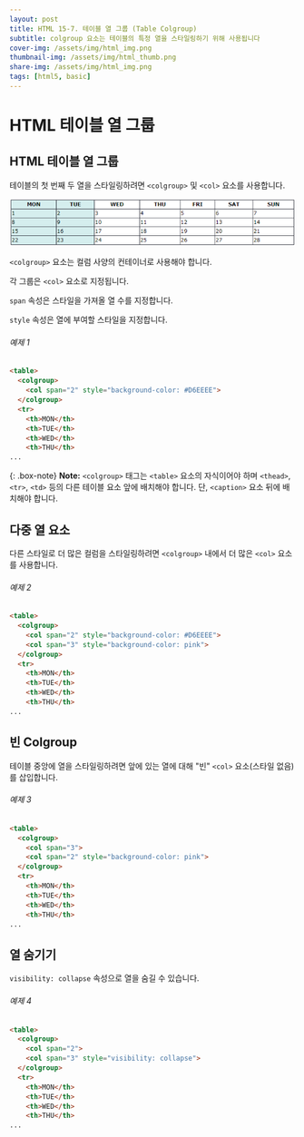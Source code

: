 ```yaml
---
layout: post
title: HTML 15-7. 테이블 열 그룹 (Table Colgroup)
subtitle: colgroup 요소는 테이블의 특정 열을 스타일링하기 위해 사용됩니다
cover-img: /assets/img/html_img.png
thumbnail-img: /assets/img/html_thumb.png
share-img: /assets/img/html_img.png
tags: [html5, basic]
---
```


# HTML 테이블 열 그룹

## HTML 테이블 열 그룹

테이블의 첫 번째 두 열을 스타일링하려면 ```<colgroup>``` 및 ```<col>``` 요소를 사용합니다.

![html_table_colgroup_01](https://github.com/devJiraynor/devJiraynor.github.io/blob/master/assets/img/html/html_table_colgroup_01.PNG?raw=true)

```<colgroup>``` 요소는 컬럼 사양의 컨테이너로 사용해야 합니다.

각 그룹은 ```<col>``` 요소로 지정됩니다.

```span``` 속성은 스타일을 가져올 열 수를 지정합니다.

```style``` 속성은 열에 부여할 스타일을 지정합니다.

###### 예제 1

```html
<table>
  <colgroup>
    <col span="2" style="background-color: #D6EEEE">
  </colgroup>
  <tr>
    <th>MON</th>
    <th>TUE</th>
    <th>WED</th>
    <th>THU</th>
...
```

{: .box-note}
**Note:** ```<colgroup>``` 태그는 ```<table>``` 요소의 자식이어야 하며 ```<thead>```, ```<tr>```, ```<td>``` 등의 다른 테이블 요소 앞에 배치해야 합니다. 단, ```<caption>``` 요소 뒤에 배치해야 합니다.

## 다중 열 요소

다른 스타일로 더 많은 컬럼을 스타일링하려면 ```<colgroup>``` 내에서 더 많은 ```<col>``` 요소를 사용합니다.

###### 예제 2

```html
<table>
  <colgroup>
    <col span="2" style="background-color: #D6EEEE">
    <col span="3" style="background-color: pink">
  </colgroup>
  <tr>
    <th>MON</th>
    <th>TUE</th>
    <th>WED</th>
    <th>THU</th>
...
```

## 빈 Colgroup


테이블 중앙에 열을 스타일링하려면 앞에 있는 열에 대해 "빈" ```<col>``` 요소(스타일 없음)를 삽입합니다.

###### 예제 3

```html
<table>
  <colgroup>
    <col span="3">
    <col span="2" style="background-color: pink">
  </colgroup>
  <tr>
    <th>MON</th>
    <th>TUE</th>
    <th>WED</th>
    <th>THU</th>
...
```

## 열 숨기기

```visibility: collapse``` 속성으로 열을 숨길 수 있습니다.

###### 예제 4

```html
<table>
  <colgroup>
    <col span="2">
    <col span="3" style="visibility: collapse">
  </colgroup>
  <tr>
    <th>MON</th>
    <th>TUE</th>
    <th>WED</th>
    <th>THU</th>
...
```
